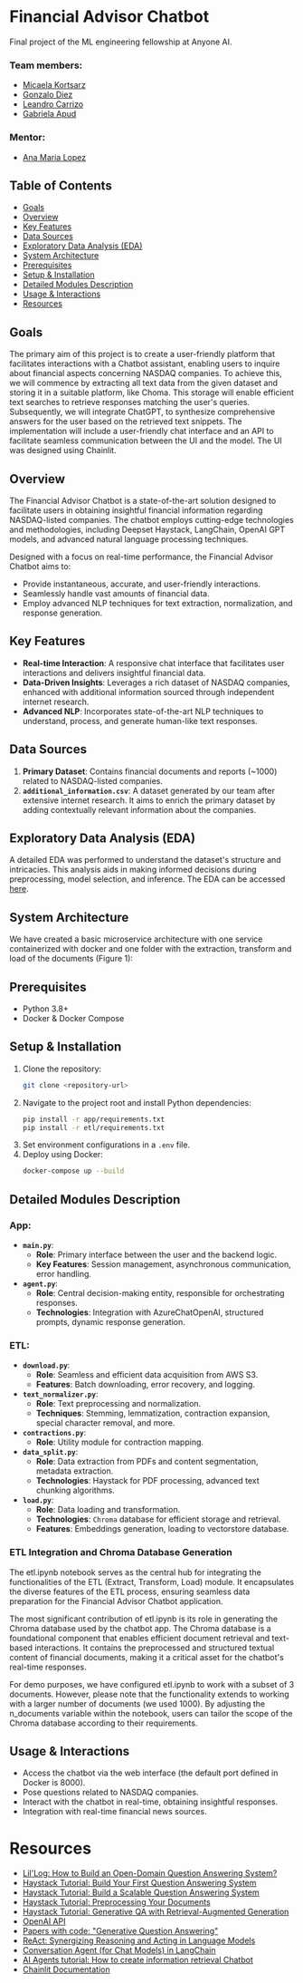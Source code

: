 # Financial Advisor Chatbot

Final project of the ML engineering fellowship at Anyone AI.
### Team members:
+ [Micaela Kortsarz](https://www.linkedin.com/in/micaelakortsarz)
+ [Gonzalo Diez](https://www.linkedin.com/in/gonzalo-damian-diez)
+ [Leandro Carrizo](https://www.linkedin.com/in/leandro-carrizo)
+ [Gabriela Apud](https://www.linkedin.com/in/mariagabrielaapud)

### Mentor:
+ [Ana Maria Lopez](https://www.linkedin.com/in/amlopez81)

## Table of Contents
- [Goals](#goals)
- [Overview](#overview)
- [Key Features](#keyfeatures)
- [Data Sources](#data)
- [Exploratory Data Analysis (EDA)](#eda)
- [System Architecture](#system-architecture)
- [Prerequisites](#prerequisites)
- [Setup & Installation](#setup--installation)
- [Detailed Modules Description](#detailed-modules-description)
- [Usage & Interactions](#usage--interactions)
- [Resources](#resources)

## Goals
The primary aim of this project is to create a user-friendly platform that facilitates interactions with a Chatbot assistant, enabling users to inquire about financial aspects concerning NASDAQ companies. To achieve this, we will commence by extracting all text data from the given dataset and storing it in a suitable platform, like Choma. This storage will enable efficient text searches to retrieve responses matching the user's queries. Subsequently, we will integrate ChatGPT, to synthesize comprehensive answers for the user based on the retrieved text snippets. The implementation will include a user-friendly chat interface and an API to facilitate seamless communication between the UI and the model. The UI was designed using Chainlit.

## Overview
The Financial Advisor Chatbot is a state-of-the-art solution designed to facilitate users in obtaining insightful financial information regarding NASDAQ-listed companies. The chatbot employs cutting-edge technologies and methodologies, including Deepset Haystack, LangChain, OpenAI GPT models, and advanced natural language processing techniques.

Designed with a focus on real-time performance, the Financial Advisor Chatbot aims to:
- Provide instantaneous, accurate, and user-friendly interactions.
- Seamlessly handle vast amounts of financial data.
- Employ advanced NLP techniques for text extraction, normalization, and response generation.

## Key Features
- **Real-time Interaction**: A responsive chat interface that facilitates user interactions and delivers insightful financial data.
- **Data-Driven Insights**: Leverages a rich dataset of NASDAQ companies, enhanced with additional information sourced through independent internet research.
- **Advanced NLP**: Incorporates state-of-the-art NLP techniques to understand, process, and generate human-like text responses.

## Data Sources
1. **Primary Dataset**: Contains financial documents and reports (~1000) related to NASDAQ-listed companies.
2. **`additional_information.csv`**: A dataset generated by our team after extensive internet research. It aims to enrich the primary dataset by adding contextually relevant information about the companies.

## Exploratory Data Analysis (EDA)
A detailed EDA was performed to understand the dataset's structure and intricacies. This analysis aids in making informed decisions during preprocessing, model selection, and inference. The EDA can be accessed [here](https://colab.research.google.com/drive/1RnUuM39Qgm3U7XpxdoRFg-VaPfIAViMN?usp=sharing).

## System Architecture
We have created a basic microservice architecture with one service containerized with docker and one folder with the extraction, transform and load of the documents (Figure 1):

## Prerequisites
- Python 3.8+
- Docker & Docker Compose

## Setup & Installation
1. Clone the repository:
   ```bash
   git clone <repository-url>
   ```
2. Navigate to the project root and install Python dependencies:
   ```bash
   pip install -r app/requirements.txt
   pip install -r etl/requirements.txt
   ```
3. Set environment configurations in a `.env` file.
4. Deploy using Docker:
   ```bash
   docker-compose up --build
   ```

## Detailed Modules Description
### App:
- **`main.py`**:
  - **Role**: Primary interface between the user and the backend logic.
  - **Key Features**: Session management, asynchronous communication, error handling.
- **`agent.py`**:
  - **Role**: Central decision-making entity, responsible for orchestrating responses.
  - **Technologies**: Integration with AzureChatOpenAI, structured prompts, dynamic response generation.
### ETL:
- **`download.py`**:
  - **Role**: Seamless and efficient data acquisition from AWS S3.
  - **Features**: Batch downloading, error recovery, and logging.
- **`text_normalizer.py`**:
  - **Role**: Text preprocessing and normalization.
  - **Techniques**: Stemming, lemmatization, contraction expansion, special character removal, and more.
- **`contractions.py`**:
  - **Role**: Utility module for contraction mapping.
- **`data_split.py`**:
  - **Role**: Data extraction from PDFs and content segmentation, metadata extraction.
  - **Technologies**: Haystack for PDF processing, advanced text chunking algorithms.
- **`load.py`**:
  - **Role**: Data loading and transformation.
  - **Technologies**: `Chroma` database for efficient storage and retrieval.
  - **Features**: Embeddings generation, loading to vectorstore database.

### ETL Integration and Chroma Database Generation

The etl.ipynb notebook serves as the central hub for integrating the functionalities of the ETL (Extract, Transform, Load) module. It encapsulates the diverse features of the ETL process, ensuring seamless data preparation for the Financial Advisor Chatbot application.

The most significant contribution of etl.ipynb is its role in generating the Chroma database used by the chatbot app. The Chroma database is a foundational component that enables efficient document retrieval and text-based interactions. It contains the preprocessed and structured textual content of financial documents, making it a critical asset for the chatbot's real-time responses.

For demo purposes, we have configured etl.ipynb to work with a subset of 3 documents. However, please note that the functionality extends to working with a larger number of documents (we used 1000). By adjusting the n_documents variable within the notebook, users can tailor the scope of the Chroma database according to their requirements.

## Usage & Interactions
- Access the chatbot via the web interface (the default port defined in Docker is 8000).
- Pose questions related to NASDAQ companies.
- Interact with the chatbot in real-time, obtaining insightful responses.
- Integration with real-time financial news sources.

# Resources
- [Lil'Log: How to Build an Open-Domain Question Answering System?](https://lilianweng.github.io/posts/2020-10-29-odqa/)
- [Haystack Tutorial: Build Your First Question Answering System](https://haystack.deepset.ai/tutorials/01_basic_qa_pipeline)
- [Haystack Tutorial: Build a Scalable Question Answering System](https://haystack.deepset.ai/tutorials/03_scalable_qa_system)
- [Haystack Tutorial: Preprocessing Your Documents](https://haystack.deepset.ai/tutorials/08_preprocessing)
- [Haystack Tutorial: Generative QA with Retrieval-Augmented Generation](https://haystack.deepset.ai/tutorials/07_rag_generator)
- [OpenAI API](https://openai.com/blog/openai-api)
- [Papers with code: "Generative Question Answering"](https://paperswithcode.com/task/generative-question-answering/codeless)
- [ReAct: Synergizing Reasoning and Acting in Language Models](https://ai.googleblog.com/2022/11/react-synergizing-reasoning-and-acting.html)
- [Conversation Agent (for Chat Models) in LangChain](https://python.langchain.com/en/latest/modules/agents/agents/examples/chat_conversation_agent.html)
- [AI Agents tutorial: How to create information retrieval Chatbot](https://lablab.ai/t/agents-retrieval-chatbot)
- [Chainlit Documentation](https://docs.chainlit.io/overview)


